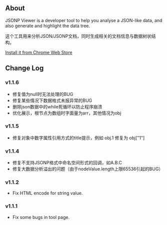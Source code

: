 ## About
JSONP Viewer is a developer tool to help you analyse a JSON-like data, and also generate and highlight the data tree.

这个工具用来分析JSON/JSONP文档，同时生成相关的文档信息与数据树状结构。

[Install it from Chrome Web Store](https://chrome.google.com/webstore/detail/mijkjfpdiidomhagijpedgaeekkadlgp/details)

## Change Log
### v1.1.6
* 修复值为null时无法处理的BUG
* 修复某些情况下数据格式未报异常的BUG
* 删除json数据中的while死循环以防止程序崩溃
* 优化展示，根节点为数组时字面量为arr，其他情况为obj

### v1.1.5
* 修复对象中数字属性引用方式的title提示，例如 obj.1 修复为 obj["1"]

### v1.1.4
* 修复不支持JSONP格式中命名空间形式的回调，如A.B.C
* 修复大数据分析溢出的问题（由于nodeValue.length上限65536引起的BUG）

### v1.1.2
* Fix HTML encode for string value.

### v1.1.1
* Fix some bugs in tool page.



